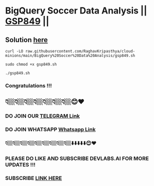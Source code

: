 # BigQuery Soccer Data Analysis || [GSP849](https://www.cloudskillsboost.google/focuses/23118?parent=catalog) ||

## Solution [here]()


```
curl -LO raw.githubusercontent.com/RaghavKripasthya/cloud-minions/main/BigQuery%20Soccer%20Data%20Analysis/gsp849.sh

sudo chmod +x gsp849.sh

./gsp849.sh
```

### Congratulations !!!
## 👇🏼👇🏼👇🏼👇🏼👇🏼👇🏼👇🏼😊❤️
### DO JOIN OUR [TELEGRAM Link](https://t.me/+VsYwuNuMI9NiNzM9) 
### DO JOIN WHATSAPP [Whatsapp Link](https://chat.whatsapp.com/BeGG0HXiM469i3WFMgm4qs)
### 👇🏼👇🏼👇🏼👇🏼👇🏼👇🏼👇🏼👇🏼👇🏼⬇️⬇️⬇️⬇️⬇️😊❤️
### PLEASE DO LIKE AND SUBSCRIBE DEVLABS.AI FOR MORE UPDATES !!!
### SUBSCRIBE [LINK HERE](https://www.youtube.com/channel/UCVFPYmP2CZvVmICxw7YHT8A)

